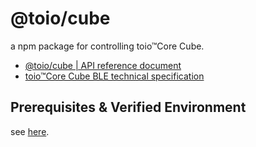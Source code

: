 # @toio/cube

a npm package for controlling toio&trade;Core Cube.

- [@toio/cube | API reference document](https://toio.github.io//toio.js/modules/cube.html)
- [toio&trade;Core Cube BLE technical specification](https://toio.github.io/toio-spec/)

## Prerequisites & Verified Environment

see [here](https://github.com/toio/toio.js/blob/master/README.md).
